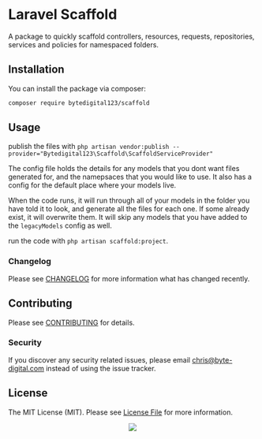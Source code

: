# Laravel Scaffold

A package to quickly scaffold controllers, resources, requests, repositories, services and policies for namespaced folders.

## Installation

You can install the package via composer:

```bash
composer require bytedigital123/scaffold
```

## Usage

publish the files with `php artisan vendor:publish --provider="Bytedigital123\Scaffold\ScaffoldServiceProvider"`

The config file holds the details for any models that you dont want files generated for, and the namepsaces that you would like to use. It also has a config for the default place where your models live.

When the code runs, it will run through all of your models in the folder you have told it to look, and generate all the files for each one. If some already exist, it will overwrite them. It will skip any models that you have added to the `legacyModels` config as well.

run the code with `php artisan scaffold:project`.

### Changelog

Please see [CHANGELOG](CHANGELOG.md) for more information what has changed recently.

## Contributing

Please see [CONTRIBUTING](CONTRIBUTING.md) for details.

### Security

If you discover any security related issues, please email chris@byte-digital.com instead of using the issue tracker.

## License

The MIT License (MIT). Please see [License File](LICENSE.md) for more information.

<center>

![](https://media.giphy.com/media/jUwpNzg9IcyrK/giphy.gif)

</center>
